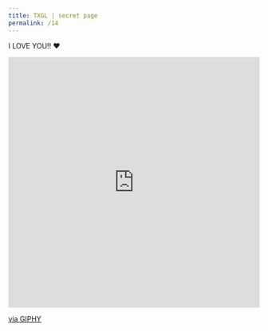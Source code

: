 ```yaml
---
title: TXGL | secret page
permalink: /14
---
```

<H>I LOVE YOU!! ❤</H>

<div style="width:100%;height:0;padding-bottom:100%;position:relative;"><iframe src="https://giphy.com/embed/26BRv0ThflsHCqDrG" width="100%" height="100%" style="position:absolute" frameBorder="0" class="giphy-embed" allowFullScreen></iframe></div><p><a href="https://giphy.com/gifs/heart-teamo-team-o-26BRv0ThflsHCqDrG">via GIPHY</a></p>
